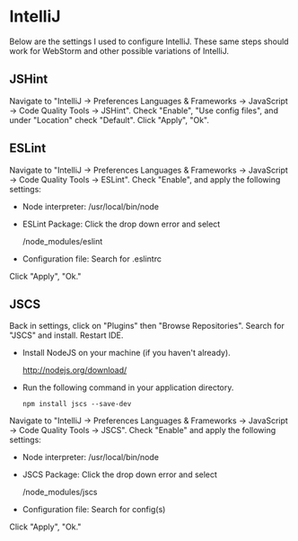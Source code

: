 # IntelliJ

Below are the settings I used to configure IntelliJ. These same steps should
work for WebStorm and other possible variations of IntelliJ.

## JSHint

Navigate to "IntelliJ -> Preferences Languages & Frameworks ->
JavaScript -> Code Quality Tools -> JSHint". Check "Enable", "Use config files",
and under "Location" check "Default". Click "Apply", "Ok".

## ESLint

Navigate to "IntelliJ -> Preferences Languages & Frameworks ->
JavaScript -> Code Quality Tools -> ESLint". Check "Enable", and apply the
following settings:

  - Node interpreter: /usr/local/bin/node

  - ESLint Package: Click the drop down error and select

      <project-path>/node_modules/eslint

  - Configuration file: Search for .eslintrc

Click "Apply", "Ok."

## JSCS

Back in settings, click on "Plugins" then "Browse Repositories". Search
for "JSCS" and install. Restart IDE.

  - Install NodeJS on your machine (if you haven't already).

    http://nodejs.org/download/

  - Run the following command in your application directory.

    `npm install jscs --save-dev`

Navigate to "IntelliJ -> Preferences Languages & Frameworks ->
JavaScript -> Code Quality Tools -> JSCS". Check "Enable" and apply the
following settings:

  - Node interpreter: /usr/local/bin/node

  - JSCS Package: Click the drop down error and select

    <project-path>/node_modules/jscs

  - Configuration file: Search for config(s)

Click "Apply", "Ok."